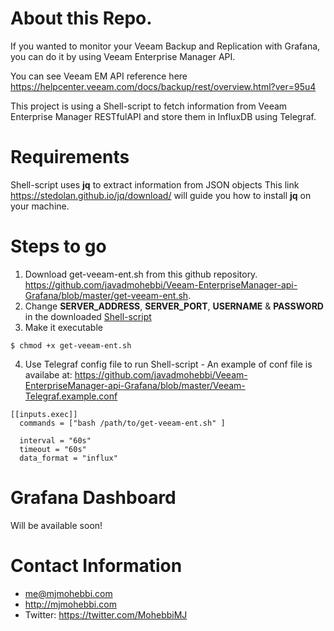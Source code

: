 # About this Repo.
If you wanted to monitor your Veeam Backup and Replication with Grafana, you can do it by using Veeam Enterprise Manager API. 

You can see Veeam EM API reference here https://helpcenter.veeam.com/docs/backup/rest/overview.html?ver=95u4

This project is using a Shell-script to fetch information from Veeam Enterprise Manager RESTfulAPI and store them in InfluxDB using Telegraf. 


# Requirements
Shell-script uses **jq** to extract information from JSON objects
This link https://stedolan.github.io/jq/download/ will guide you how to install **jq** on your machine.


# Steps to go
1. Download get-veeam-ent.sh from this github repository. https://github.com/javadmohebbi/Veeam-EnterpriseManager-api-Grafana/blob/master/get-veeam-ent.sh. 
2. Change **SERVER_ADDRESS**, **SERVER_PORT**, **USERNAME** & **PASSWORD** in the downloaded [Shell-script](https://github.com/javadmohebbi/Veeam-EnterpriseManager-api-Grafana/blob/master/get-veeam-ent.sh)
3. Make it executable
```
$ chmod +x get-veeam-ent.sh
```
4. Use Telegraf config file to run Shell-script - An example of conf file is availabe at: https://github.com/javadmohebbi/Veeam-EnterpriseManager-api-Grafana/blob/master/Veeam-Telegraf.example.conf
```
[[inputs.exec]]
  commands = ["bash /path/to/get-veeam-ent.sh" ]
  
  interval = "60s"
  timeout = "60s"
  data_format = "influx"
```

# Grafana Dashboard
Will be available soon! 

# Contact Information 

- me@mjmohebbi.com
- http://mjmohebbi.com
- Twitter: https://twitter.com/MohebbiMJ
